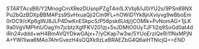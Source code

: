 $START$AcsB6/Y2MnogCmXRezDUsnpPZgT4m1LXVbj6/iJ0iYU2s/9PSn89NXPu2bQzBDXpBBMAPzs9SvHxuaQji2Cm9FL+hOWiD1Yk8jnXviyvg9wBboEm0rOC9/cKp6gWJ8JLP4DwKnESkpcS/P56psk6Udj/jCOMlk+PvNomAG+1jLK9a0VgVMPhhUOagYn7jcbtzXgfFKV201zj+5vJDMtO0UyTJF1i2q9SoGd0at4diRn24vddd+wH4BmAVQYDkwGAjx+7/yCKap7w3w/5YUoErziQeRi11NxMPjNA+YWI1iwa6MAo7AhrGvezH4sOQXk9zLeBRAEZbG4Q6aiHTNicjQ==$END$